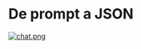 # De prompt a JSON

[![chat.png](https://i.postimg.cc/MpJ6wJbS/chat.png)](https://postimg.cc/nCTbK5PR)